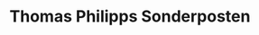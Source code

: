 ---
title: "Thomas Philipps Sonderposten"
url: /papenburg/thomas-philipps-sonderposten/
shop: Kramladen
---